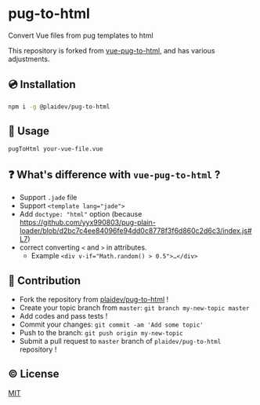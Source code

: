# pug-to-html

Convert Vue files from pug templates to html

This repository is forked from [vue-pug-to-html](https://github.com/dperrymorrow/vue-pug-to-html), and has various adjustments.


## :cd: Installation

```sh
npm i -g @plaidev/pug-to-html
```


## :lollipop: Usage

```sh
pugToHtml your-vue-file.vue
```


## :question: What's difference with `vue-pug-to-html` ?
- Support `.jade` file
- Support `<template lang="jade">`
- Add `doctype: "html"` option (because https://github.com/yyx990803/pug-plain-loader/blob/d2bc7c4ee84096fe94dd0c8778f3f6d860c2d6c3/index.js#L7)
- correct converting `<` and `>`  in attributes.
  - Example `<div v-if="Math.random() > 0.5">…</div>`


## :muscle: Contribution

- Fork the repository from [plaidev/pug-to-html](https://github.com/plaidev/pug-to-html) !
- Create your topic branch from `master`: `git branch my-new-topic master`
- Add codes and pass tests !
- Commit your changes: `git commit -am 'Add some topic'`
- Push to the branch: `git push origin my-new-topic`
- Submit a pull request to `master` branch of `plaidev/pug-to-html` repository !


## :copyright: License

[MIT](http://opensource.org/licenses/MIT)
